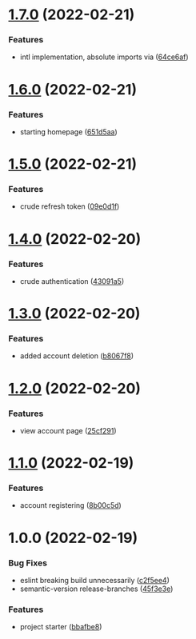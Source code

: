 # [1.7.0](https://github.com/ivopr/sword/compare/v1.6.0...v1.7.0) (2022-02-21)


### Features

* intl implementation, absolute imports via ([64ce6af](https://github.com/ivopr/sword/commit/64ce6afa1eee168d3c5b2446eb4e5b56771884ca))

# [1.6.0](https://github.com/ivopr/sword/compare/v1.5.0...v1.6.0) (2022-02-21)


### Features

* starting homepage ([651d5aa](https://github.com/ivopr/sword/commit/651d5aa32715824afd62df7a74422cc880a1485b))

# [1.5.0](https://github.com/ivopr/sword/compare/v1.4.0...v1.5.0) (2022-02-21)


### Features

* crude refresh token ([09e0d1f](https://github.com/ivopr/sword/commit/09e0d1f32d5407829a9f17d8dab53f850a08a14c))

# [1.4.0](https://github.com/ivopr/sword/compare/v1.3.0...v1.4.0) (2022-02-20)


### Features

* crude authentication ([43091a5](https://github.com/ivopr/sword/commit/43091a5a45cf9b854cd6126593d1dfe6bb4d8f12))

# [1.3.0](https://github.com/ivopr/sword/compare/v1.2.0...v1.3.0) (2022-02-20)


### Features

* added account deletion ([b8067f8](https://github.com/ivopr/sword/commit/b8067f816471f79b33b33a6877c28c01d98bb507))

# [1.2.0](https://github.com/ivopr/sword/compare/v1.1.0...v1.2.0) (2022-02-20)


### Features

* view account page ([25cf291](https://github.com/ivopr/sword/commit/25cf29186c037cb74c7f62914f538eb910f9307c))

# [1.1.0](https://github.com/ivopr/sword/compare/v1.0.0...v1.1.0) (2022-02-19)


### Features

* account registering ([8b00c5d](https://github.com/ivopr/sword/commit/8b00c5ddb48bb1639515d3e63430cd1a7faf93d3))

# 1.0.0 (2022-02-19)


### Bug Fixes

* eslint breaking build unnecessarily ([c2f5ee4](https://github.com/ivopr/sword/commit/c2f5ee4440dab5d3d0b873b7a3ae00b191d1265f))
* semantic-version release-branches ([45f3e3e](https://github.com/ivopr/sword/commit/45f3e3eae362f2608f69f9fd82ef696d76018827))


### Features

* project starter ([bbafbe8](https://github.com/ivopr/sword/commit/bbafbe812cd8b388bbd20160505dd9c041971f9b))
